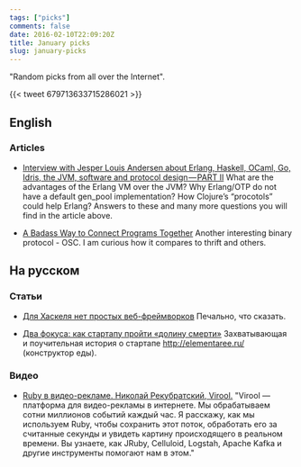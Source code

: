 ```yaml
---
tags: ["picks"]
comments: false
date: 2016-02-10T22:09:20Z
title: January picks
slug: january-picks
---
```


"Random picks from all over the Internet".

<!--more-->

{{< tweet 679713633715286021 >}}

## English

### Articles

* [Interview with Jesper Louis Andersen about Erlang, Haskell, OCaml, Go, Idris, the JVM, software and protocol design — PART II](https://medium.com/this-is-not-a-monad-tutorial/interview-with-jesper-louis-andersen-about-erlang-haskell-ocaml-go-idris-the-jvm-software-and-5628fe591295)
  What are the advantages of the Erlang VM over the JVM? Why Erlang/OTP do not
  have a default gen_pool implementation? How Clojure’s “procotols” could help
  Erlang? Answers to these and many more questions you will find in the article
  above.

* [A Badass Way to Connect Programs Together](https://joearms.github.io/2016/01/28/A-Badass-Way-To-Connect-Programs-Together.html)
  Another interesting binary protocol - OSC. I am curious how it compares to
  thrift and others.

## На русском

### Статьи

* [Для Хаскеля нет простых веб-фреймворков](http://thesz.livejournal.com/1468493.html)
  Печально, что сказать.

* [Два фокуса: как стартапу пройти «долину смерти»](http://www.forbes.ru/svoi-biznes/startapy/310613-dva-fokusa-kak-startapu-proiti-dolinu-smerti)
  Захватывающая и поучительная история о стартапе http://elementaree.ru/
  (конструктор еды).

### Видео

* [Ruby в видео-рекламе. Николай Рекубратский, Virool.](https://www.youtube.com/watch?v=2HbUhMxtDYI)
  "Virool — платформа для видео-рекламы в интернете. Мы обрабатываем сотни
  миллионов событий каждый час. Я расскажу, как мы используем Ruby, чтобы
  сохранить этот поток, обработать его за считанные секунды и увидеть картину
  происходящего в реальном времени. Вы узнаете, как JRuby, Celluloid, Logstah,
  Apache Kafka и другие инструменты помогают нам в этом."
